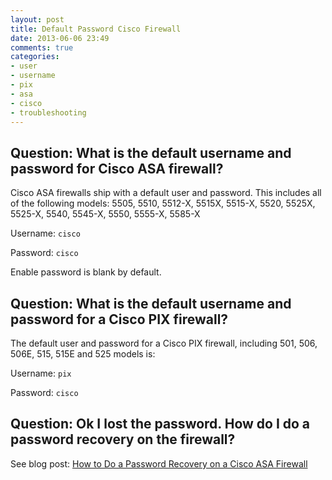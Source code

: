 ```yaml
---
layout: post
title: Default Password Cisco Firewall
date: 2013-06-06 23:49
comments: true
categories:
- user
- username
- pix
- asa
- cisco
- troubleshooting
---
```

## Question: What is the default username and password for Cisco ASA firewall?

Cisco ASA firewalls ship with a default user and password. This includes all of the following models: 5505, 5510, 5512-X, 5515X, 5515-X, 5520, 5525X, 5525-X, 5540, 5545-X, 5550, 5555-X, 5585-X

Username: `cisco`

Password: `cisco`

Enable password is blank by default. 

## Question: What is the default username and password for a Cisco PIX firewall?

The default user and password for a Cisco PIX firewall, including 501, 506, 506E, 515, 515E and 525 models is:

Username: `pix`

Password: `cisco`


## Question: Ok I lost the password. How do I do a password recovery on the firewall?
See blog post: [How to Do a Password Recovery on a Cisco ASA Firewall](http://www.tunnelsup.com/tup/2013/06/17/how-to-do-a-password-recovery-on-a-cisco-asa-firewall/)